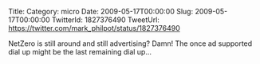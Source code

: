 Title: 
Category: micro
Date: 2009-05-17T00:00:00
Slug: 2009-05-17T00:00:00
TwitterId: 1827376490
TweetUrl: https://twitter.com/mark_philpot/status/1827376490

NetZero is still around and still advertising?  Damn!  The once ad supported dial up might be the last remaining dial up...